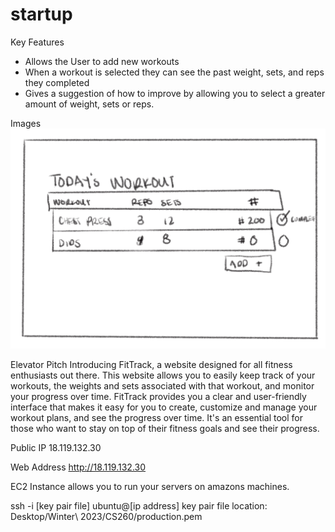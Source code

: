 # startup
Key Features
- Allows the User to add new workouts
- When a workout is selected they can see the past weight, sets, 
  and reps they completed
- Gives a suggestion of how to improve by allowing you to select 
  a greater amount of weight, sets or reps.

Images
![StartUp Sketch](https://github.com/bradysillito/startup/blob/main/StartUpDrawing.jpg)



Elevator Pitch
Introducing FitTrack, a website designed for all fitness enthusiasts out there. 
This website allows you to easily keep track of your workouts, the weights and 
sets associated with that workout, and monitor your progress over time. FitTrack 
provides you a clear and user-friendly interface that makes it easy for you to 
create, customize and manage your workout plans, and see the progress over time. 
It's an essential tool for those who want to stay on top of their fitness goals 
and see their progress.


Public IP
18.119.132.30

Web Address
http://18.119.132.30

EC2 Instance allows you to run your servers on amazons machines.

ssh -i [key pair file] ubuntu@[ip address]
key pair file location: Desktop/Winter\ 2023/CS260/production.pem
